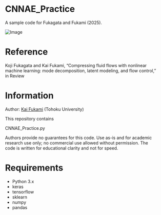 # CNNAE_Practice
A sample code for Fukagata and Fukami (2025).

![Image](https://github.com/user-attachments/assets/45af070b-a236-48ed-8ea4-4e2f63ac332b)

# Reference
Koji Fukagata and Kai Fukami, “Compressing fluid flows with nonlinear machine learning: mode decomposition, latent modeling, and flow control,” in Review

# Information
Author: [Kai Fukami](https://www.kaif.mech.tohoku.ac.jp/) (Tohoku University)

This repository contains

CNNAE_Practice.py

Authors provide no guarantees for this code. Use as-is and for academic research use only; no commercial use allowed without permission. The code is written for educational clarity and not for speed.

# Requirements
* Python 3.x  
* keras  
* tensorflow
* sklearn
* numpy
* pandas
